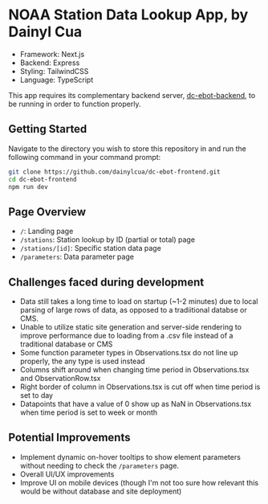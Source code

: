 # NOAA Station Data Lookup App, by Dainyl Cua

* Framework: Next.js
* Backend: Express
* Styling: TailwindCSS
* Language: TypeScript

This app requires its complementary backend server, [dc-ebot-backend](https://github.com/dainylcua/dc-ebot-backend), to be running in order to function properly.

## Getting Started

Navigate to the directory you wish to store this repository in and run the following command in your command prompt:

```bash
git clone https://github.com/dainylcua/dc-ebot-frontend.git
cd dc-ebot-frontend
npm run dev
```

## Page Overview

* `/`: Landing page
* `/stations`: Station lookup by ID (partial or total) page
* `/stations/[id]`: Specific station data page
* `/parameters`: Data parameter page

## Challenges faced during development

* Data still takes a long time to load on startup (~1-2 minutes) due to local parsing of large rows of data, as opposed to a tradiitional databse or CMS.
* Unable to utilize static site generation and server-side rendering to improve performance due to loading from a .csv file instead of a traditional database or CMS
* Some function parameter types in Observations.tsx do not line up properly, the any type is used instead
* Columns shift around when changing time period in Observations.tsx and ObservationRow.tsx
* Right border of column in Observations.tsx is cut off when time period is set to day
* Datapoints that have a value of 0 show up as NaN in Observations.tsx when time period is set to week or month

## Potential Improvements

* Implement dynamic on-hover tooltips to show element parameters without needing to check the `/parameters` page.
* Overall UI/UX improvements
* Improve UI on mobile devices (though I'm not too sure how relevant this would be without database and site deployment)
